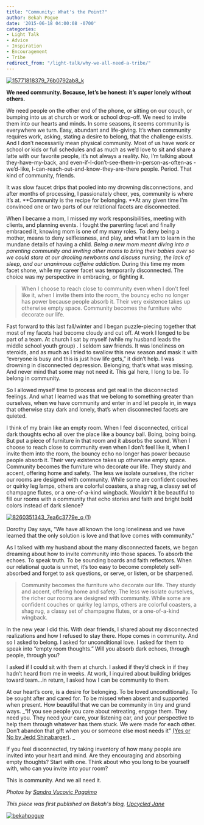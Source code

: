 ```yaml
---
title: "Community: What's the Point?"
author: Bekah Pogue
date: '2015-06-18 04:00:08 -0700'
categories:
- Light Talk
- Advice
- Inspiration
- Encouragement
- Tribe
redirect_from: "/light-talk/why-we-all-need-a-tribe/"
---
```


[![15771818379_76b0792ab8_k](https://yellow-blog-images.imgix.net/2015/06/15771818379_76b0792ab8_k.jpg)](https://yellow-blog-images.imgix.net/2015/06/15771818379_76b0792ab8_k.jpg)

**We need community. Because, let’s be honest: it’s _super_ lonely without others.**

We need people on the other end of the phone, or sitting on our couch, or bumping into us at church
or work or school drop-off. We need to invite them into our hearts and minds. In some seasons, it
seems community is everywhere we turn. Easy, abundant and life-giving. It’s when community requires
work, asking, stating a desire to belong, that the challenge exists. And I don’t necessarily mean
physical community. Most of us have work or school or kids or full schedules and as much as we’d
love to sit and share a latte with our favorite people, it’s not always a reality. No, I’m talking
about they-have-my-back, and even-if-I-don’t-see-them-in-person-as-often-as -we’d-like,
I-can-reach-out-and-know-they-are-there people. Period. That kind of community, friends.

It was slow faucet drips that pooled into my drowning disconnections, and after months of
processing, I passionately cheer, yes, community is where it’s at. **Community is the recipe for
belonging. **At any given time I’m convinced one or two parts of our relational facets are
disconnected.

When I became a mom, I missed my work responsibilities, meeting with clients, and planning events. I
fought the parenting facet and finally embraced it, knowing mom is one of my many roles. To deny
being a mother, means to deny selflessness, and play, and what I am to learn in the mundane details
of having a child. _Being a new mom meant diving into a parenting community and inviting other moms
to bring their babies over so we could stare at our drooling newborns and discuss nursing, the lack
of sleep, and our unanimous caffeine addiction._ During this time my mom facet shone, while my
career facet was temporarily disconnected. The choice was my perspective in embracing, or fighting
it.

> When I choose to reach close to community even when I don’t feel like it, when I invite them into
> the room, the bouncy echo no longer has power because people absorb it. Their very existence takes
> up otherwise empty space. Community becomes the furniture who decorate our life.

Fast forward to this last fall/winter and I began puzzle-piecing together that most of my facets had
become cloudy and cut off. At work I longed to be part of a team. At church I sat by myself (while
my husband leads the middle school youth group) . I seldom saw friends. It was loneliness on
steroids, and as much as I tried to swallow this new season and mask it with “everyone is busy and
this is just how life gets,” it didn’t help. I was drowning in disconnected depression. Belonging;
that’s what was missing. And never mind that some may not need it. This gal here, I long to be. To
belong in community.

So I allowed myself time to process and get real in the disconnected feelings. And what I learned
was that we belong to something greater than ourselves, when we have community and enter in and let
people in, in ways that otherwise stay dark and lonely, that’s when disconnected facets are quieted.

I think of my brain like an empty room. When I feel disconnected, critical dark thoughts echo all
over the place like a bouncy ball. Boing, boing boing. But put a piece of furniture in that room and
it absorbs the sound. When I choose to reach close to community even when I don’t feel like it, when
I invite them into the room, the bouncy echo no longer has power because people absorb it. Their
very existence takes up otherwise empty space. Community becomes the furniture who decorate our
life. They sturdy and accent, offering home and safety. The less we isolate ourselves, the richer
our rooms are designed with community. While some are confident couches or quirky leg lamps, others
are colorful coasters, a shag rug, a classy set of champagne flutes, or a one-of-a-kind wingback.
Wouldn’t it be beautiful to fill our rooms with a community that echo stories and faith and bright
bold colors instead of dark silence?

[![8260351343_7ea6c3779e_o (1)](https://yellow-blog-images.imgix.net/2015/06/8260351343_7ea6c3779e_o-1.jpg)](https://yellow-blog-images.imgix.net/2015/06/8260351343_7ea6c3779e_o-1.jpg)

Dorothy Day says, “We have all known the long loneliness and we have learned that the only solution
is love and that love comes with community.”

As I talked with my husband about the many disconnected facets, we began dreaming about how to
invite community into those spaces. To absorb the echoes. To speak truth. To be sounding boards and
faith reflectors. When our relational quota is unmet, it’s too easy to become completely
self-absorbed and forget to ask questions, or serve, or listen, or be sharpened.

> Community becomes the furniture who decorate our life. They sturdy and accent, offering home and
> safety. The less we isolate ourselves, the richer our rooms are designed with community. While
> some are confident couches or quirky leg lamps, others are colorful coasters, a shag rug, a classy
> set of champagne flutes, or a one-of-a-kind wingback.

In the new year I did this. With dear friends, I shared about my disconnected realizations and how I
refused to stay there. Hope comes in community. And so I asked to belong. I asked for unconditional
love. I asked for them to speak into “empty room thoughts.” Will you absorb dark echoes, through
people, through you?

I asked if I could sit with them at church. I asked if they’d check in if they hadn’t heard from me
in weeks. At work, I inquired about building bridges toward team...in return, I asked how I can be
community to them.

At our heart’s core, is a desire for belonging. To be loved unconditionally. To be sought after and
cared for. To be missed when absent and supported when present. How beautiful that we can be
community in tiny and grand ways. _“If you see people you care about retreating, engage them. They
need you. They need your care, your listening ear, and your perspective to help them through
whatever has them stuck. We were made for each other. Don’t abandon that gift when you or someone
else most needs it" [(Yes or No by Jedd Shinabarger)](http://www.yesornobook.com/). _

If you feel disconnected, try taking inventory of how many people are invited into your heart and
mind. Are they encouraging and absorbing empty thoughts? Start with one. Think about who you long to
be yourself with, who can you invite into your room?

This is community. And we all need it.

_Photos by [Sandra Vucovic Pagaimo](https://www.flickr.com/photos/54132946@N08/with/8260351343/)_

_This piece was first published on Bekah's blog, [Upcycled Jane](http://www.upcycledjane.com/)_

[![bekahpogue](https://yellow-blog-images.imgix.net/2015/06/bekahpogue.jpg)](http://www.upcycledjane.com/)
